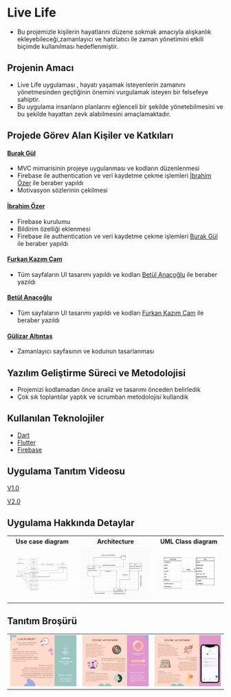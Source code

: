 # Live Life

- Bu projemizle kişilerin hayatlarını düzene sokmak amacıyla alışkanlık ekleyebileceği,zamanlayıcı ve hatırlatıcı ile zaman yönetimini etkili biçimde kullanılması hedeflenmiştir.

## Projenin Amacı

- Live Life uygulaması , hayatı yaşamak isteyenlerin zamanını yönetmesinden geçtiğinin önemini vurgulamak isteyen bir felsefeye sahiptir.
- Bu uygulama insanların planlarını eğlenceli bir şekilde yönetebilmesini ve bu şekilde hayattan zevk alabilmesini amaçlamaktadır.

## Projede Görev Alan Kişiler ve Katkıları

#### [Burak Gül](https://github.com/developerburakgul)

- MVC mimarisinin projeye uygulanması ve kodların düzenlenmesi
- Firebase ile authentication ve veri kaydetme çekme işlemleri [İbrahim Özer](https://github.com/ibrahimozer16) ile beraber yapıldı
- Motivasyon sözlerinin çekilmesi

#### [İbrahim Özer](https://github.com/ibrahimozer16)

- Firebase kurulumu
- Bildirim özelliği eklenmesi
- Firebase ile authentication ve veri kaydetme çekme işlemleri [Burak Gül](https://github.com/developerburakgul) ile beraber yapıldı

#### [Furkan Kazım Çam](https://github.com/Furkanncm)

- Tüm sayfaların UI tasarımı yapıldı ve kodları [Betül Anaçoğlu](https://github.com/anacbetul) ile beraber yazıldı

#### [Betül Anaçoğlu](https://github.com/anacbetul)

- Tüm sayfaların UI tasarımı yapıldı ve kodları [Furkan Kazım Çam](https://github.com/Furkanncm) ile beraber yazıldı

#### [Gülizar Altıntaş](https://github.com/GulizarA1)

- Zamanlayıcı sayfasının ve kodunun tasarlanması

## Yazılım Geliştirme Süreci ve Metodolojisi

- Projemizi kodlamadan önce analiz ve tasarımı önceden belirledik
- Çok sık toplantılar yaptık ve scrumban metodolojisi kullandık

## Kullanılan Teknolojiler

- [Dart](https://dart.dev)
- [Flutter](https://flutter.dev)
- [Firebase](https://firebase.google.com)

## Uygulama Tanıtım Videosu


[V1.0](https://github.com/developerburakgul/livelife/assets/120260143/9aa48385-26a2-496b-8544-2197f4c95865)

[V2.0](https://github.com/developerburakgul/livelife/assets/120260143/e40e2056-f453-406b-ab5a-7c9571602949)



## Uygulama Hakkında Detaylar

<div align="center">
  <table>
    <tr>
      <th>Use case diagram</th>
      <th>Architecture</th>
      <th>UML Class diagram</th>
    </tr>
    <tr>
      <td><img width=250 src="https://github.com/developerburakgul/livelife/blob/main/Live%20Life%20Kullanım%20Durumu%20Diyagramı.png"></td>
      <td><img width=250 src="https://github.com/developerburakgul/livelife/blob/main/Live%20Life%20Mimari.jpg"></td>
      <td><img width=250 src="https://github.com/developerburakgul/livelife/blob/main/Live%20Life%20Sınıf%20Diyagramı.jpg"></td>
    </tr>
  </table>
</div>

## Tanıtım Broşürü

<div align="center">
  <table>
    <tr>
      <td><img width=250 src="https://github.com/developerburakgul/livelife/blob/main/LiveLifeBrosur/OuterPage.png"></td>
      <td><img width=250 src="https://github.com/developerburakgul/livelife/blob/main/LiveLifeBrosur/InnerPage.png"></td>
      <td><img width=250 src="https://github.com/developerburakgul/livelife/blob/main/LiveLifeBrosur/InnerPage2.png"></td>
    </tr>
  </table>
</div>
